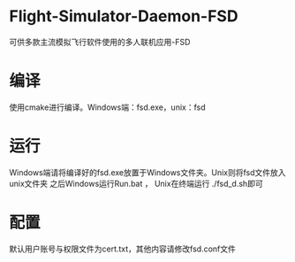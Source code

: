 # Flight-Simulator-Daemon-FSD
可供多款主流模拟飞行软件使用的多人联机应用-FSD
# 编译
使用cmake进行编译。Windows端：fsd.exe，unix：fsd
# 运行
Windows端请将编译好的fsd.exe放置于Windows文件夹。Unix则将fsd文件放入unix文件夹
之后Windows运行Run.bat ， Unix在终端运行 ./fsd_d.sh即可
# 配置
默认用户账号与权限文件为cert.txt，其他内容请修改fsd.conf文件
